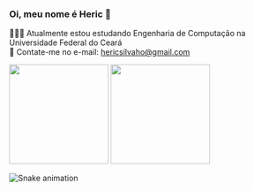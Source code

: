 ### Oi, meu nome é Heric 👋
👨🏻‍💻 Atualmente estou estudando Engenharia de Computação na Universidade Federal do Ceará <br>
📧 Contate-me no e-mail: hericsilvaho@gmail.com<br>

<div>
    <img height="180em" src="https://github-readme-stats.vercel.app/api?username=Rozdrigo&show_icons=true&include_all_commits=true&count_private=true&theme=dark"/>
    <img height="180em" src="https://github-readme-stats.vercel.app/api/top-langs/?username=hscHeric&layout=compact&langs_count=7&theme=dark" />
</div>


![Snake animation](https://github.com/hscHeric/hscHeric/blob/output/github-contribution-grid-snake.svg)
